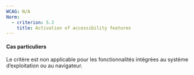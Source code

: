 ```yaml
---
WCAG: N/A
Norm:
  - criterion: 5.2
    title: Activation of accessibility features
---
```


#### Cas particuliers

Le critère est non applicable pour les fonctionnalités intégrées au système d’exploitation ou au navigateur.